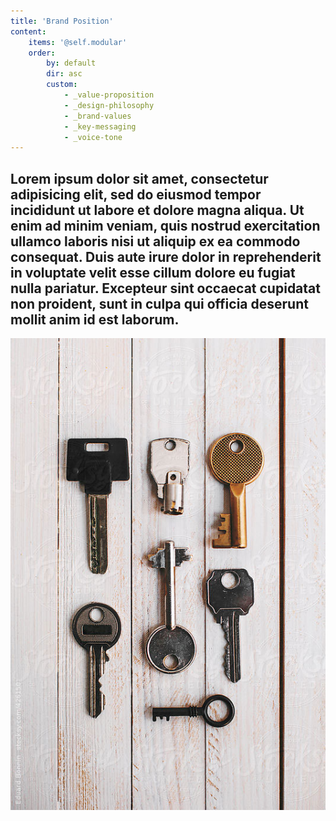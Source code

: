 ```yaml
---
title: 'Brand Position'
content:
    items: '@self.modular'
    order:
        by: default
        dir: asc
        custom:
            - _value-proposition
            - _design-philosophy
            - _brand-values
            - _key-messaging
            - _voice-tone
---
```


## Lorem ipsum dolor sit amet, consectetur adipisicing elit, sed do eiusmod tempor incididunt ut labore et dolore magna aliqua. Ut enim ad minim veniam, quis nostrud exercitation ullamco laboris nisi ut aliquip ex ea commodo consequat. Duis aute irure dolor in reprehenderit in voluptate velit esse cillum dolore eu fugiat nulla pariatur. Excepteur sint occaecat cupidatat non proident, sunt in culpa qui officia deserunt mollit anim id est laborum.

![](keys.jpg)